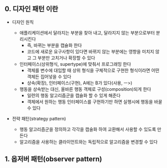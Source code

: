 ## 0. 디자인 패턴 이란
- 디자인 원칙
  - 애플리케이션에서 달라지는 부분을 찾아 내고, 달라지지 않는 부분으로부터 분리시킨다
    - 즉, 바뀌는 부분을 캡슐화 한다
    - 코드에 새로운 요구사항이 있다면 바뀌지 않는 부분에는 영향을 미치지 않고 그 부분만 고치거나 확장할 수 있다
  - 인터페이스(상위형식, supertype)에 맞춰서 프로그래밍 한다
    - 객체를 변수에 대입할 때 상위 형식을 구체적으로 구현한 형식이라면 어떤 객체든 집어넣을 수 있다
    - 상속(확장), 인터페이스(구현), A에는 B가 있다(사용, ㅡ>)
  - 행동을 상속받는 대신, 올바른 행동 객체로 구성(composition)되게 한다
    - 일련의 행동 알고리즘군을 캡슐화 할 수 있게 해준다
    - 객체에서 원하는 행동 인터페이스를 구현하기만 하면 실행시에 행동을 바꿀 수 있다

- 전략 패턴(strategy pattern)
  - 행동 알고리즘군을 정의하고 각각을 캡술화 하여 교환해서 사용할 수 있도록 만든다
  - 알고리즘을 사용하는 클라이언트와는 독립적으로 알고리즘을 변경할 수 있다

## 1. 옵저버 패턴(observer pattern)

















                                               